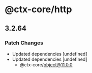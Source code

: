 # @ctx-core/http

## 3.2.64
### Patch Changes

- Updated dependencies [undefined]
- Updated dependencies [undefined]
  - @ctx-core/object@11.0.0
